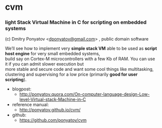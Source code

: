 # cvm
### light Stack Virtual Machine in C for scripting on embedded systems

(c) Dmitry Ponyatov <<dponyatov@gmail.com>> , public domain software

We’ll see how to implement very **simple stack VM** able to be used
as **script host engine** for very small embedded systems,<br>
build say on Cortex-M microcontrollers with a few Kb of RAM.
You can use it if you can admit slower execution but<br>
more stable and secure code and want some cool things like 
multitasking, clustering and supervising for a low price
(primarily **good for user scripting**).

- blogpost:
  - http://ponyatov.quora.com/On-computer-language-design-Low-level-Virtual-stack-Machine-in-C
- reference manual:
  - http://ponyatov.github.io/cvm/
- github:
  - https://github.com/ponyatov/cvm
